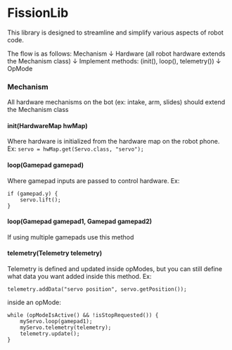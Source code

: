 # FissionLib

This library is designed to streamline and simplify various aspects of robot code.

The flow is as follows:
Mechanism
&darr;
Hardware (all robot hardware extends the Mechanism class)
&darr;
Implement methods: (init(), loop(), telemetry())
&darr;
OpMode

### Mechanism
All hardware mechanisms on the bot (ex: intake, arm, slides) should extend the Mechanism class
#### init(HardwareMap hwMap)
Where hardware is initialized from the hardware map on the robot phone. Ex:
`servo = hwMap.get(Servo.class, "servo");`
#### loop(Gamepad gamepad)
Where gamepad inputs are passed to control hardware. Ex:
```
if (gamepad.y) {
    servo.lift();
}
```
#### loop(Gamepad gamepad1, Gamepad gamepad2)
If using multiple gamepads use this method
#### telemetry(Telemetry telemetry)
Telemetry is defined and updated inside opModes, but you can still define what data you want added inside this method. Ex:
```
telemetry.addData("servo position", servo.getPosition());
```
inside an opMode:
```
while (opModeIsActive() && !isStopRequested()) {
    myServo.loop(gamepad1);
    myServo.telemetry(telemetry);
    telemetry.update();
}
```

